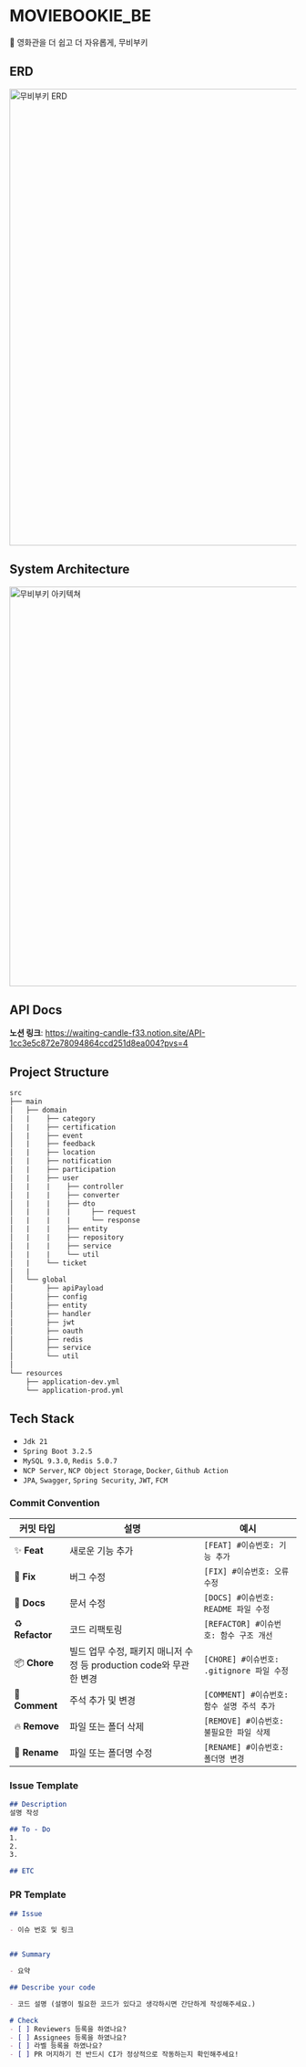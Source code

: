 # MOVIEBOOKIE_BE
🍿 영화관을 더 쉽고 더 자유롭게, 무비부키

## ERD
<img width="800" alt="무비부키 ERD" src="https://github.com/user-attachments/assets/75c7d96b-4853-4284-9c5c-d77272540763" />

## System Architecture
<img width="700" alt="무비부키 아키텍쳐" src="https://github.com/user-attachments/assets/b47b2db0-f2e9-4212-a5fd-2ad650cc47ac" />

## API Docs
**노션 링크**: https://waiting-candle-f33.notion.site/API-1cc3e5c872e78094864ccd251d8ea004?pvs=4

## Project Structure
```markdown
src
├── main
│   ├── domain
│   |    ├── category
│   |    ├── certification
│   |    ├── event
│   |    ├── feedback
│   |    ├── location
│   |    ├── notification
│   |    ├── participation
│   |    ├── user
│   |    |    ├── controller
│   |    |    ├── converter
│   |    |    ├── dto
│   |    |    |     ├── request
│   |    |    |     └── response
│   |    |    ├── entity
│   |    |    ├── repository
│   |    |    ├── service
│   |    |    └── util
│   |    └── ticket
│   |    
│   └── global
│        ├── apiPayload
│        ├── config
│        ├── entity
│        ├── handler
│        ├── jwt
│        ├── oauth
│        ├── redis
│        ├── service
│        └── util
│       
└── resources
    ├── application-dev.yml
    └── application-prod.yml
```
## Tech Stack
- `Jdk 21`
- `Spring Boot 3.2.5`
- `MySQL 9.3.0`, `Redis 5.0.7`
- `NCP Server`, `NCP Object Storage`, `Docker`, `Github Action`
- `JPA`, `Swagger`, `Spring Security`, `JWT`, `FCM`



### Commit Convention
| 커밋 타입 | 설명 | 예시 |
| ------- | ---- | ---- |
| ✨ **Feat** | 새로운 기능 추가 | `[FEAT] #이슈번호: 기능 추가` |
| 🐛 **Fix** | 버그 수정 | `[FIX] #이슈번호: 오류 수정` |
| 📄 **Docs** | 문서 수정 | `[DOCS] #이슈번호: README 파일 수정` |
| ♻️ **Refactor** | 코드 리팩토링 | `[REFACTOR] #이슈번호: 함수 구조 개선` |
| 📦 **Chore** | 빌드 업무 수정, 패키지 매니저 수정 등 production code와 무관한 변경 | `[CHORE] #이슈번호: .gitignore 파일 수정` |
| 💬 **Comment** | 주석 추가 및 변경 | `[COMMENT] #이슈번호: 함수 설명 주석 추가` |
| 🔥 **Remove** | 파일 또는 폴더 삭제 | `[REMOVE] #이슈번호: 불필요한 파일 삭제` |
| 🚚 **Rename** | 파일 또는 폴더명 수정 | `[RENAME] #이슈번호: 폴더명 변경` |


### Issue Template
```markdown
## Description
설명 작성

## To - Do
1.
2.
3.

## ETC
```

### PR Template
```markdown
## Issue

- 이슈 번호 및 링크


## Summary

- 요약 

## Describe your code

- 코드 설명 (설명이 필요한 코드가 있다고 생각하시면 간단하게 작성해주세요.)

# Check
- [ ] Reviewers 등록을 하였나요?
- [ ] Assignees 등록을 하였나요?
- [ ] 라벨 등록을 하였나요?
- [ ] PR 머지하기 전 반드시 CI가 정상적으로 작동하는지 확인해주세요!
```
